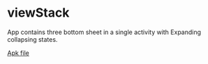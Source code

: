 # viewStack
App contains three bottom sheet in a single activity with Expanding collapsing states.

[Apk file](https://drive.google.com/file/d/1elJwIlDiJ-5u_Vg8DyMFemtjaOGMTeZY/view?usp=sharing)
